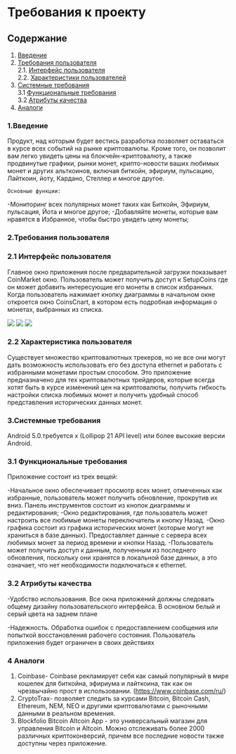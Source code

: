 # Требования к проекту

## Содержание
1. [Введение](#1)
2. [Требования пользователя](#2) <br>
  2.1. [Интерфейс пользователя](#2.1) <br>
  2.2. [Характеристики пользователей](#2.2) <br>
3. [Системные требования](#3) <br>
  3.1 [Функциональные требования](#3.1) <br>
  3.2 [Атрибуты качества](#3.2) <br>
4. [Аналоги](#4) <br>

### 1.Введение<a name="1"></a>
	
  Продукт, над которым будет вестись разработка позволяет оставаться в курсе всех событий на рынке криптовалюты. Кроме того, он позволит вам легко увидеть цены на блокчейн-криптовалюту, а также продвинутые графики, рынки монет, крипто-новости ваших любимых монет и других альткоинов, включая биткойн, эфириум, пульсацию, Лайткоин, йоту, Кардано, Стеллер и многое другое. 
	
	Основные функции:
  -Мониторинг всех полулярных монет таких как Биткойн, Эфириум, пульсация, Йота и многое другое;
  -Добавляйте монеты, которые вам нравятся в Избранное, чтобы быстро увидеть цену монеты;

### 2.Требования пользователя<a name="2"></a>
### 2.1 Интерфейс пользователя<a name="2.1"></a>
Главное окно приложения после предварительной загрузки показывает CoinMarket окно. Пользователь может получить доступ к SetupCoins где он может добавить интересующие его монеты в список избранных. Когда пользователь нажимает кнопку диаграммы в начальном окне откроется окно CoinsCnart, в котором есть подробная информация о монетах, выбранных из списка.

![](https://github.com/AndreiGlinka830501/TRTPO2/tree/main/mockups/CoinCharts.png)
![](https://github.com/AndreiGlinka830501/TRTPO2/tree/main/mockups/CoinMarket.png)
![](https://github.com/AndreiGlinka830501/TRTPO2/tree/main/mockups/SetupCoins.png)

### 2.2 Характеристика пользователя<a name="2.2"></a>
  Существует множество криптовалютных трекеров, но не все они могут дать возможность использовать его без доступа ethernet и работать с избранными монетами простым способом. Это приложение предназначено для тех криптовалютных трейдеров, которые всегда хотят быть в курсе изменений цен на криптовалюты, получить гибкость настройки списка любимых монет и получить удобный способ представления исторических данных монет.
 
### 3.Системные требования<a name="3"></a>

Android 5.0.требуется x (Lollipop 21 API level) или более высокие версии Android.

### 3.1 Функциональные требования<a name="3.1"></a>

  Приложение состоит из трех вещей:

  -Начальное окно обеспечивает просмотр всех монет, отмеченных как избранные, пользователь может получить обновление, прокрутив их вниз. Панель инструментов состоит из кнопок диаграммы и    редактирования;
  -Окно редактирования, где пользователь может настроить все любимые монеты переключатель и кнопку Назад.
  -Окно графика состоит из графика исторических монет (которые могут не храниться в базе данных). Предоставляет данные с сервера всех любимых монет за период времени и кнопки Назад.
  -Пользователь может получить доступ к данным, полученным из последнего обновления, поскольку они хранятся в локальной базе данных, а это означает, что нет необходимости подключаться к       ethernet.

### 3.2 Атрибуты качества<a name="3.2"></a>

  -Удобство использования. Все окна приложений должны следовать общему дизайну пользовательского интерфейса. В основном белый и серый цвета на заднем плане

  -Надежность. Обработка ошибок с предоставлением сообщения или попыткой восстановления рабочего состояния. Пользователь приложения будет ограничен в своих действиях
  
### 4 Аналоги<a name="4"></a>
1.	Coinbase- Coinbase рекламирует себя как самый популярный в мире кошелек для биткойна, эфириума и лайткоина, так как он чрезвычайно прост в использовании.	 (https://www.coinbase.com/ru/)
2.	CryptoTrax- позволяет следить за курсами Bitcoin, Bitcoin Cash, Ethereum, NEM, NEO и другими криптовалютами с рыночными данными в реальном времения.
3.	Blockfolio Bitcoin Altcoin App - это универсальный магазин для управления Bitcoin и Altcoin. Можно отслеживать более 2000 различных криптоконверсий, причем все последние новости также доступны через приложение.

